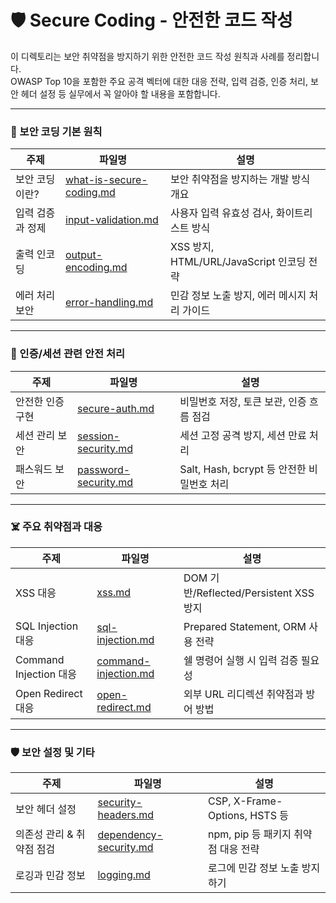 # 🛡️ Secure Coding - 안전한 코드 작성

이 디렉토리는 보안 취약점을 방지하기 위한 안전한 코드 작성 원칙과 사례를 정리합니다.  
OWASP Top 10을 포함한 주요 공격 벡터에 대한 대응 전략, 입력 검증, 인증 처리, 보안 헤더 설정 등 실무에서 꼭 알아야 할 내용을 포함합니다.

---

### 🧱 보안 코딩 기본 원칙
| 주제 | 파일명 | 설명 |
|------|--------|------|
| 보안 코딩이란? | [what-is-secure-coding.md](./notes/what-is-secure-coding.md) | 보안 취약점을 방지하는 개발 방식 개요 |
| 입력 검증과 정제 | [input-validation.md](./notes/input-validation.md) | 사용자 입력 유효성 검사, 화이트리스트 방식 |
| 출력 인코딩 | [output-encoding.md](./notes/output-encoding.md) | XSS 방지, HTML/URL/JavaScript 인코딩 전략 |
| 에러 처리 보안 | [error-handling.md](./notes/error-handling.md) | 민감 정보 노출 방지, 에러 메시지 처리 가이드 |

---

### 🔐 인증/세션 관련 안전 처리
| 주제 | 파일명 | 설명 |
|------|--------|------|
| 안전한 인증 구현 | [secure-auth.md](./notes/secure-auth.md) | 비밀번호 저장, 토큰 보관, 인증 흐름 점검 |
| 세션 관리 보안 | [session-security.md](./notes/session-security.md) | 세션 고정 공격 방지, 세션 만료 처리 |
| 패스워드 보안 | [password-security.md](./notes/password-security.md) | Salt, Hash, bcrypt 등 안전한 비밀번호 처리 |

---

### ☠️ 주요 취약점과 대응
| 주제 | 파일명 | 설명 |
|------|--------|------|
| XSS 대응 | [xss.md](./notes/xss.md) | DOM 기반/Reflected/Persistent XSS 방지 |
| SQL Injection 대응 | [sql-injection.md](./notes/sql-injection.md) | Prepared Statement, ORM 사용 전략 |
| Command Injection 대응 | [command-injection.md](./notes/command-injection.md) | 쉘 명령어 실행 시 입력 검증 필요성 |
| Open Redirect 대응 | [open-redirect.md](./notes/open-redirect.md) | 외부 URL 리디렉션 취약점과 방어 방법 |

---

### 🛡️ 보안 설정 및 기타
| 주제 | 파일명 | 설명 |
|------|--------|------|
| 보안 헤더 설정 | [security-headers.md](./notes/security-headers.md) | CSP, X-Frame-Options, HSTS 등 |
| 의존성 관리 & 취약점 점검 | [dependency-security.md](./notes/dependency-security.md) | npm, pip 등 패키지 취약점 대응 전략 |
| 로깅과 민감 정보 | [logging.md](./notes/logging.md) | 로그에 민감 정보 노출 방지하기 |
